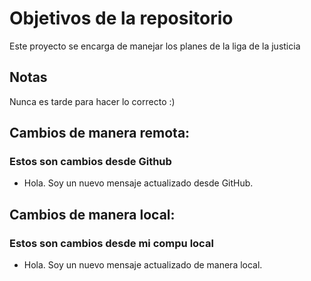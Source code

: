 # Objetivos de la repositorio

Este proyecto se encarga de manejar los planes de la liga de la justicia


## Notas
Nunca es tarde para hacer lo correcto :)

## Cambios de manera remota:
### Estos son cambios desde Github
- Hola. Soy un nuevo mensaje actualizado desde GitHub.

## Cambios de manera local:

### Estos son cambios desde mi compu local
- Hola. Soy un nuevo mensaje actualizado de manera local.
